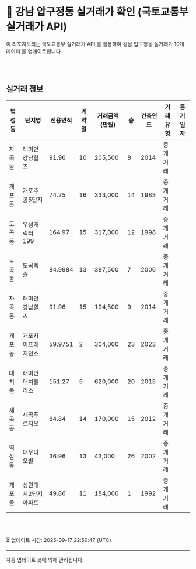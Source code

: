 
# 🚩 강남 압구정동 실거래가 확인 (국토교통부 실거래가 API)

이 리포지토리는 국토교통부 실거래가 API 를 활용하여 강남 압구정동 실거래가 10개 데이터 를 업데이트합니다.

<br>
<br>

## 실거래 정보
| 법정동 | 단지명 | 전용면적 | 계약일 | 거래금액(만원) | 층 | 건축연도 | 거래유형 | 등기일자 |
| --- | --- | --- | --- | --- | --- | --- | --- | --- |
| 자곡동 | 래미안강남힐즈 | 91.96 | 10 | 205,500 | 8 | 2014 | 중개거래 |  |
| 개포동 | 개포주공5단지 | 74.25 | 16 | 333,000 | 14 | 1983 | 중개거래 |  |
| 도곡동 | 우성캐릭터199 | 164.97 | 15 | 317,000 | 12 | 1998 | 중개거래 |  |
| 도곡동 | 도곡렉슬 | 84.9984 | 13 | 387,500 | 7 | 2006 | 중개거래 |  |
| 자곡동 | 래미안강남힐즈 | 91.96 | 15 | 194,500 | 9 | 2014 | 중개거래 |  |
| 개포동 | 개포자이프레지던스 | 59.9751 | 2 | 304,000 | 23 | 2023 | 중개거래 |  |
| 대치동 | 래미안대치팰리스 | 151.27 | 5 | 620,000 | 20 | 2015 | 중개거래 |  |
| 세곡동 | 세곡푸르지오 | 84.84 | 14 | 170,000 | 15 | 2012 | 중개거래 |  |
| 역삼동 | 대우디오빌 | 36.96 | 13 | 43,000 | 26 | 2002 | 중개거래 |  |
| 개포동 | 성원대치2단지아파트 | 49.86 | 11 | 184,000 | 1 | 1992 | 중개거래 |  |

<br>
<br>

⏳ 업데이트 시간: 2025-09-17 22:50:47 (UTC)

---
자동 업데이트 봇에 의해 관리됩니다.
    